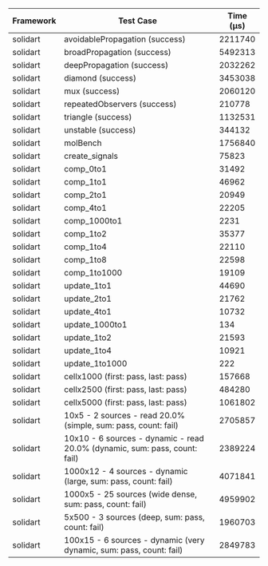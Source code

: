 | Framework | Test Case | Time (μs) |
| --- | --- | --- |
| solidart | avoidablePropagation (success) | 2211740 |
| solidart | broadPropagation (success) | 5492313 |
| solidart | deepPropagation (success) | 2032262 |
| solidart | diamond (success) | 3453038 |
| solidart | mux (success) | 2060120 |
| solidart | repeatedObservers (success) | 210778 |
| solidart | triangle (success) | 1132531 |
| solidart | unstable (success) | 344132 |
| solidart | molBench | 1756840 |
| solidart | create_signals | 75823 |
| solidart | comp_0to1 | 31492 |
| solidart | comp_1to1 | 46962 |
| solidart | comp_2to1 | 20949 |
| solidart | comp_4to1 | 22205 |
| solidart | comp_1000to1 | 2231 |
| solidart | comp_1to2 | 35377 |
| solidart | comp_1to4 | 22110 |
| solidart | comp_1to8 | 22598 |
| solidart | comp_1to1000 | 19109 |
| solidart | update_1to1 | 44690 |
| solidart | update_2to1 | 21762 |
| solidart | update_4to1 | 10732 |
| solidart | update_1000to1 | 134 |
| solidart | update_1to2 | 21593 |
| solidart | update_1to4 | 10921 |
| solidart | update_1to1000 | 222 |
| solidart | cellx1000 (first: pass, last: pass) | 157668 |
| solidart | cellx2500 (first: pass, last: pass) | 484280 |
| solidart | cellx5000 (first: pass, last: pass) | 1061802 |
| solidart | 10x5 - 2 sources - read 20.0% (simple, sum: pass, count: fail) | 2705857 |
| solidart | 10x10 - 6 sources - dynamic - read 20.0% (dynamic, sum: pass, count: fail) | 2389224 |
| solidart | 1000x12 - 4 sources - dynamic (large, sum: pass, count: fail) | 4071841 |
| solidart | 1000x5 - 25 sources (wide dense, sum: pass, count: fail) | 4959902 |
| solidart | 5x500 - 3 sources (deep, sum: pass, count: fail) | 1960703 |
| solidart | 100x15 - 6 sources - dynamic (very dynamic, sum: pass, count: fail) | 2849783 |

